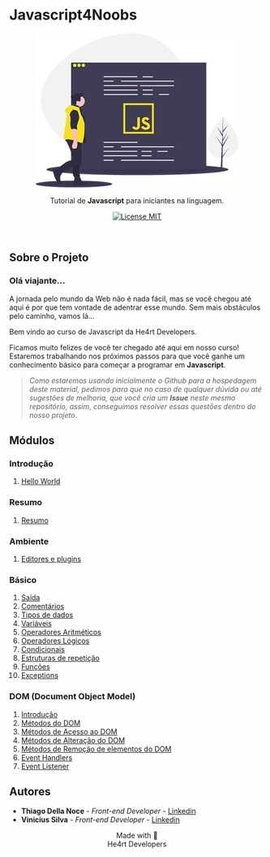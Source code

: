 # Javascript4Noobs
<p align="center">
  <img src="./assets/javascript.png" alt="javascript">

  <p align="center">Tutorial de <strong>Javascript</strong> para iniciantes na linguagem.</p>
  <p align="center">
    <a href="https://opensource.org/licenses/MIT">
      <img src="https://img.shields.io/github/license/ThiagoDellaNoce/javascript4noobs" alt="License MIT">
    </a>
  </p>
  <br>
</p>

## Sobre o Projeto

### Olá viajante...

A jornada pelo mundo da Web não é nada fácil, mas se você chegou até aqui é por que tem vontade de adentrar esse mundo. Sem mais obstáculos pelo caminho, vamos lá...

Bem vindo ao curso de Javascript da He4rt Developers.

Ficamos muito felizes de você ter chegado até aqui em nosso curso! Estaremos trabalhando nos próximos passos para que você ganhe um conhecimento básico para começar a programar em **Javascript**.

>*Como estaremos usando inicialmente o Github para a hospedagem deste material, pedimos para que no caso de qualquer dúvida ou até sugestões de melhoria, que você cria um **Issue** neste mesmo repositório, assim, conseguimos resolver essas questões dentro do nosso projeto.*


## Módulos

### Introdução
1. [Hello World](/1_Introducao/1_Hello-World.md)

### Resumo
1. [Resumo](/2_Resumo/1_Resumo.md)

### Ambiente
1. [Editores e plugins](/3_Ambiente/1_Editores-e-plugins.md)

### Básico
1. [Saída](/4_Basico/1_Saida.md)
2. [Comentários](/4_Basico/2_Comentarios.md)
3. [Tipos de dados](/4_Basico/3_Tipos-de-dados.md)
4. [Variáveis](/4_Basico/4_Variaveis.md)
5. [Operadores Aritméticos](/4_Basico/5_Operadores-Aritmeticos.md)
6. [Operadores Lógicos](/4_Basico/6_Operadores-Logicos.md)
7. [Condicionais](/4_Basico/7_Condicionais.md)
8. [Estruturas de repetição](/4_Basico/8_Estruturas-de-repeticao.md)
9. [Funções](/4_Basico/9_Funcoes.md)
10. [Exceptions](/4_Basico/10_Exceptions.md)

### DOM (Document Object Model)
1. [Introdução](/5_DOM-DocumentObjectModel/1_Introducao.md)
2. [Métodos do DOM](/5_DOM-DocumentObjectModel/2_Metodos-DOM.md)
3. [Métodos de Acesso ao DOM](/5_DOM-DocumentObjectModel/3_Acessando-Elementos.md)
4. [Métodos de Alteração do DOM](/5_DOM-DocumentObjectModel/4_Alterando-Elementos.md)
5. [Métodos de Remoção de elementos do DOM](/5_DOM-DocumentObjectModel/5_Removendo-Elementos.md)
6. [Event Handlers](/5_DOM-DocumentObjectModel/6_Event-Handlers.md)
6. [Event Listener](/5_DOM-DocumentObjectModel/7_Event-Listener.md)

## Autores

- **Thiago Della Noce** - _Front-end Developer_ - [Linkedin](https://www.linkedin.com/in/thiagodellanoce/)
- **Vinicius Silva** - _Front-end Developer_ - [Linkedin](https://www.linkedin.com/in/silv-vinicius/)

<p align="center">Made with 💜<br>He4rt Developers</p>
